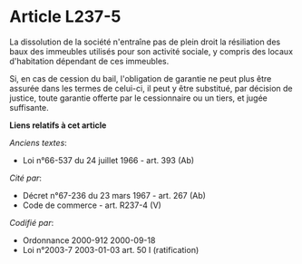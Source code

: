 # Article L237-5

La dissolution de la société n'entraîne pas de plein droit la résiliation des baux des immeubles utilisés pour son activité
sociale, y compris des locaux d'habitation dépendant de ces immeubles.

Si, en cas de cession du bail, l'obligation de garantie ne peut plus être assurée dans les termes de celui-ci, il peut y être
substitué, par décision de justice, toute garantie offerte par le cessionnaire ou un tiers, et jugée suffisante.

**Liens relatifs à cet article**

_Anciens textes_:

  - Loi n°66-537 du 24 juillet 1966 - art. 393 (Ab)

_Cité par_:

  - Décret n°67-236 du 23 mars 1967 - art. 267 (Ab)
  - Code de commerce - art. R237-4 (V)

_Codifié par_:

  - Ordonnance 2000-912 2000-09-18
  - Loi n°2003-7 2003-01-03 art. 50 I (ratification)
